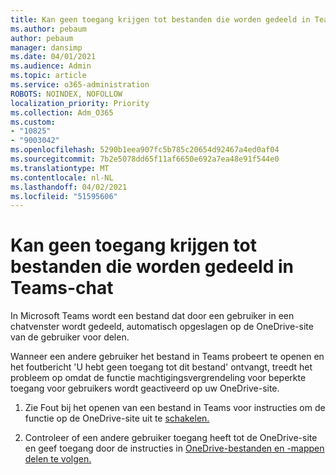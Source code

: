 ```yaml
---
title: Kan geen toegang krijgen tot bestanden die worden gedeeld in Teams-chat
ms.author: pebaum
author: pebaum
manager: dansimp
ms.date: 04/01/2021
ms.audience: Admin
ms.topic: article
ms.service: o365-administration
ROBOTS: NOINDEX, NOFOLLOW
localization_priority: Priority
ms.collection: Adm_O365
ms.custom:
- "10825"
- "9003042"
ms.openlocfilehash: 5290b1eea907fc5b785c20654d92467a4ed0af04
ms.sourcegitcommit: 7b2e5078dd65f11af6650e692a7ea48e91f544e0
ms.translationtype: MT
ms.contentlocale: nl-NL
ms.lasthandoff: 04/02/2021
ms.locfileid: "51595606"
---
```

# <a name="unable-to-access-files-shared-in-teams-chat"></a>Kan geen toegang krijgen tot bestanden die worden gedeeld in Teams-chat

In Microsoft Teams wordt een bestand dat door een gebruiker in een chatvenster wordt gedeeld, automatisch opgeslagen op de OneDrive-site van de gebruiker voor delen.

Wanneer een andere gebruiker het bestand in Teams probeert te openen en het foutbericht 'U hebt geen toegang tot dit bestand' ontvangt, treedt het probleem op omdat de functie machtigingsvergrendeling voor beperkte toegang voor gebruikers wordt geactiveerd op uw OneDrive-site.

1. Zie Fout bij het openen van een bestand in Teams voor instructies om de functie op de OneDrive-site uit te [schakelen.](https://go.microsoft.com/fwlink/?linkid=2155733)

1. Controleer of een andere gebruiker toegang heeft tot de OneDrive-site en geef toegang door de instructies in [OneDrive-bestanden en -mappen delen te volgen.](https://go.microsoft.com/fwlink/?linkid=2156017)